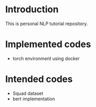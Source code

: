 # Introduction
This is personal NLP tutorial repository.
# Implemented codes
* torch environment using docker

# Intended codes
* Squad dataset
* bert implementation
